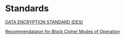 # Standards

[DATA ENCRYPTION STANDARD (DES)](fips46-3.pdf)

[Recommendataion for Block Cipher Modes of Operation](https://github.com/CSE4380-Spring-2025/Standards/blob/main/nistspecialpublication800-38a.pdf)
